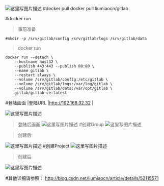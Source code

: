 
![这里写图片描述](http://img.blog.csdn.net/20160804065323615)
#docker pull
docker pull liumiaocn/gitlab

#docker run
>事前准备
```
#mkdir -p /srv/gitlab/config /srv/gitlab/logs /srv/gitlab/data
```
>docker run
```
docker run --detach \
    --hostname host32 \
    --publish 443:443 --publish 80:80 \
    --name gitlab \
    --restart always \
    --volume /srv/gitlab/config:/etc/gitlab \
    --volume /srv/gitlab/logs:/var/log/gitlab \
    --volume /srv/gitlab/data:/var/opt/gitlab \
    gitlab/gitlab-ce:latest
```

#登陆画面
|登陆URL	|http://192.168.32.32	|

![这里写图片描述](http://img.blog.csdn.net/20160806170902357)
>登陆后画面
![这里写图片描述](http://img.blog.csdn.net/20160806171326062)
#创建Group
![这里写图片描述](http://img.blog.csdn.net/20160806171639360)

>创建后

![这里写图片描述](http://img.blog.csdn.net/20160806171657032)
#创建Project
![这里写图片描述](http://img.blog.csdn.net/20160806173032381)

>创建后

![这里写图片描述](http://img.blog.csdn.net/20160806173231702)

#其他详细请参照：
http://blog.csdn.net/liumiaocn/article/details/52115571
